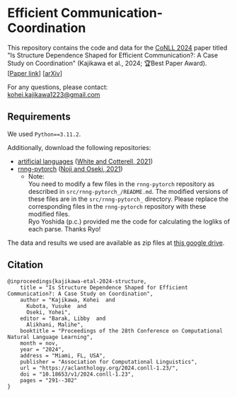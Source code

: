 # Efficient Communication-Coordination
This repository contains the code and data for the [CoNLL 2024](https://conll.org/) paper titled "Is Structure Dependence Shaped for Efficient Communication?: A Case Study on Coordination" (Kajikawa et al., 2024; 🏆Best Paper Award).\
[[Paper link](https://aclanthology.org/2024.conll-1.23/)]
[[arXiv](https://arxiv.org/abs/2410.10556)]

For any questions, please contact:\
kohei.kajikawa1223@gmail.com


## Requirements
We used `Python==3.11.2`.

Additionally, download the following repositories:
- [artificial languages](https://github.com/rycolab/artificial-languages) ([White and Cotterell, 2021](https://aclanthology.org/2021.acl-long.38/))
- [rnng-pytorch](https://github.com/aistairc/rnng-pytorch) ([Noji and Oseki, 2021](https://aclanthology.org/2021.findings-acl.380/))
    - Note:\
    You need to modify a few files in the `rnng-pytorch` repository as described in `src/rnng-pytorch_/README.md`.
    The modified versions of these files are in the `src/rnng-pytorch_` directory.
    Please replace the corresponding files in the `rnng-pytorch` repository with these modified files.\
    Ryo Yoshida (p.c.) provided me the code for calculating the logliks of each parse. Thanks Ryo!


The data and results we used are available as zip files at [this google drive](https://drive.google.com/drive/folders/12mRPlKXXQKueYbITQYDkeRKlHvyMrS8T?usp=sharing).

## Citation
```
@inproceedings{kajikawa-etal-2024-structure,
    title = "Is Structure Dependence Shaped for Efficient Communication?: A Case Study on Coordination",
    author = "Kajikawa, Kohei  and
      Kubota, Yusuke  and
      Oseki, Yohei",
    editor = "Barak, Libby  and
      Alikhani, Malihe",
    booktitle = "Proceedings of the 28th Conference on Computational Natural Language Learning",
    month = nov,
    year = "2024",
    address = "Miami, FL, USA",
    publisher = "Association for Computational Linguistics",
    url = "https://aclanthology.org/2024.conll-1.23/",
    doi = "10.18653/v1/2024.conll-1.23",
    pages = "291--302"
}
```

